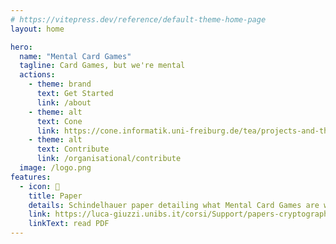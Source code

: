```yaml
---
# https://vitepress.dev/reference/default-theme-home-page
layout: home

hero:
  name: "Mental Card Games"
  tagline: Card Games, but we're mental
  actions:
    - theme: brand
      text: Get Started
      link: /about
    - theme: alt
      text: Cone
      link: https://cone.informatik.uni-freiburg.de/tea/projects-and-theses-2025
    - theme: alt
      text: Contribute
      link: /organisational/contribute
  image: /logo.png
features:
  - icon: 📄
    title: Paper
    details: Schindelhauer paper detailing what Mental Card Games are which provides the theoretical framework for what is being built here.
    link: https://luca-giuzzi.unibs.it/corsi/Support/papers-cryptography/10.1.1.29.6679.pdf
    linkText: read PDF
---
```

